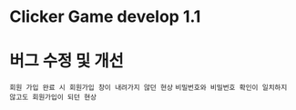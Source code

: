 # Clicker Game develop 1.1

# 버그 수정 및 개선

`회원 가입 완료 시 회원가입 창이 내려가지 않던 현상`
`비밀번호와 비밀번호 확인이 일치하지 않고도 회원가입이 되던 현상`
